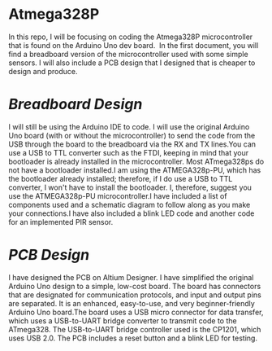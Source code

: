 # Atmega328P

In this repo, I will be focusing on coding the Atmega328P microcontroller that is found on the Arduino Uno dev board. 
In the first document, you will find a breadboard version of the microcontroller used with some simple sensors. I will also include a PCB design that I designed that is cheaper to design and produce.

# *Breadboard Design*
I will still be using the Arduino IDE to code. I will use the original Arduino Uno board (with or without the microcontroller) to send the code from the USB through the board to the breadboard via the RX and TX lines.You can use a USB to TTL converter such as the FTDI, keeping in mind that your bootloader is already installed in the microcontroller. Most ATmega328ps do not have a bootloader installed.I am using the ATMEGA328p-PU, which has the bootloader already installed; therefore, if I do use a USB to TTL converter, I won't have to install the bootloader. I, therefore, suggest you use the ATMEGA328p-PU microcontroller.I have included a list of components used and a schematic diagram to follow along as you make your connections.I have also included a blink LED code and another code for an implemented PIR sensor.

# *PCB Design*
I have designed the PCB on Altium Designer. I have simplified the original Arduino Uno design to a simple, low-cost board. The board has connectors that are designated for communication protocols, and input and output pins are separated. It is an enhanced, easy-to-use, and very beginner-friendly Arduino Uno board.The board uses a USB micro connector for data transfer, which uses a USB-to-UART bridge converter to transmit code to the ATmega328. The USB-to-UART bridge controller used is the CP1201, which uses USB 2.0.
The PCB includes a reset button and a blink LED for testing.
